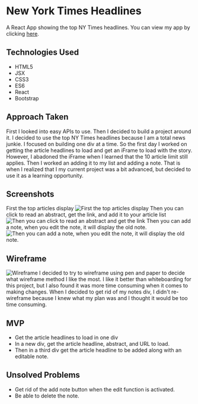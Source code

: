 # New York Times Headlines
A React App showing the top NY Times headlines.
You can view my app by clicking [here](https://ns-owgksyisla.now.sh/).

## Technologies Used
- HTML5
- JSX
- CSS3
- ES6
- React
- Bootstrap

## Approach Taken
First I looked into easy APIs to use. Then I decided to build a project around it. I decided to use the top NY Times headlines because I am a total news junkie. I focused on building one div at a time. So the first day I worked on getting the article headlines to load and get an iFrame to load with the story. However, I abadoned the iFrame when I learned that the 10 article limit still applies. Then I worked an adding it to my list and adding a note. That is when I realized that I my current project was a bit advanced, but decided to use it as a learning opportunity. 


## Screenshots
First the top articles display
![First the top articles display](https://i.imgur.com/xSdkYtT.png)
Then you can click to read an abstract, get the link, and add it to your article list
![Then you can click to read an abstract and get the link](https://i.imgur.com/chvl4RW.png)
Then you can add a note, when you edit the note, it will display the old note.
![Then you can add a note, when you edit the note, it will display the old note.](https://i.imgur.com/ePIsJT4.png)

## Wireframe
![Wireframe](https://i.imgur.com/Ry4to9u.jpg)
I decided to try to wireframe using pen and paper to decide what wireframe method I like the most. I like it better than whiteboarding for this project, but I also found it was more time consuming when it comes to making changes. When I decided to get rid of my notes div, I didn't re-wireframe because I knew what my plan was and I thought it would be too time consuming. 

## MVP
- Get the article headlines to load in one div
- In a new div, get the article headline, abstract, and URL to load.
- Then in a third div get the article headline to be added along with an editable note.

## Unsolved Problems
- Get rid of the add note button when the edit function is activated.
- Be able to delete the note. 



